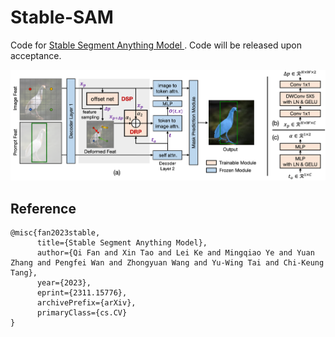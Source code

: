 # Stable-SAM

Code for [Stable Segment Anything Model
](https://arxiv.org/abs/2311.15776).
Code will be released upon acceptance.

![image](https://github.com/fanq15/Stable-SAM/blob/main/images/network.png)

## Reference
```
@misc{fan2023stable,
      title={Stable Segment Anything Model}, 
      author={Qi Fan and Xin Tao and Lei Ke and Mingqiao Ye and Yuan Zhang and Pengfei Wan and Zhongyuan Wang and Yu-Wing Tai and Chi-Keung Tang},
      year={2023},
      eprint={2311.15776},
      archivePrefix={arXiv},
      primaryClass={cs.CV}
}
```
